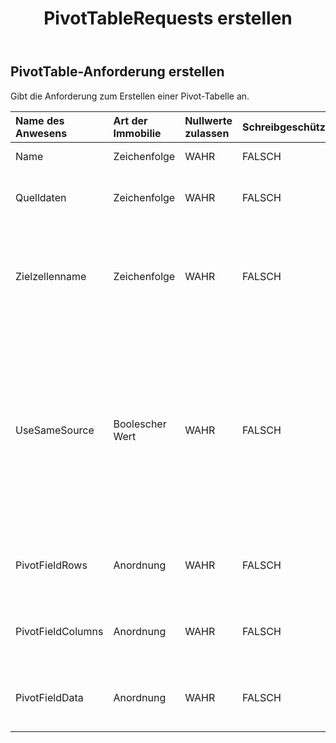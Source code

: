 ﻿---
title: PivotTableRequests erstellen
second_title: Aspose.Cells Cloud Documen
type: docs
url: /de/specification/model/createpivottablerequest/
description: "Aspose.Cells Cloud-Modellspezifikation: CreatePivotTableRequest. Müheloses Bearbeiten von Excel und anderen Tabellenkalkulationsdokumenten mit Funktionen wie Öffnen, Generieren, Bearbeiten, Teilen, Zusammenführen, Vergleichen und Konvertieren"
kwords: Excel, Office, Tabellenkalkulation, Cloud REST API, CreatePivotTableRequest
weight: 50
---
## **PivotTable-Anforderung erstellen**

 Gibt die Anforderung zum Erstellen einer Pivot-Tabelle an.

| Name des Anwesens| Art der Immobilie| Nullwerte zulassen| Schreibgeschützt| Standardwert| Beschreibung|
|:- |:- |:- |:- |:- |:- |
| Name| Zeichenfolge| WAHR| FALSCH|| Name der Pivot-Tabelle|
| Quelldaten| Zeichenfolge| WAHR| FALSCH|| Die Daten für den neuen PivotTable-Cache.|
| Zielzellenname| Zeichenfolge| WAHR| FALSCH||Die Zelle in der oberen linken Ecke des Zielbereichs des PivotTable-Berichts.|
| UseSameSource| Boolescher Wert| WAHR| FALSCH|| Gibt an, ob die gleiche Datenquelle verwendet wird, wenn eine andere vorhandene Pivot-Tabelle diese Datenquelle verwendet hat. Wenn die Eigenschaft „true“ ist, wird Speicher gespart.|
| PivotFieldRows|Anordnung<Integer> | WAHR| FALSCH|| Stellt Zeilenfelder in einem PivotTable-Bericht dar.|
| PivotFieldColumns|Anordnung<Integer> | WAHR| FALSCH|| Stellt Spaltenfelder in einem PivotTable-Bericht dar.|
| PivotFieldData|Anordnung<Integer> | WAHR| FALSCH|| Stellt Datenfelder in einem PivotTable-Bericht dar.|

